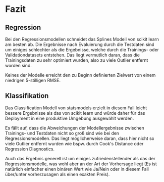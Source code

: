 # Fazit

## Regression

Bei den Regressionsmodellen schneidet das Splines Modell von scikit learn am besten ab. Die Ergebnisse nach Evaluierung durch die Testdaten sind um einiges schlechter als die Ergebnisse, welche durch die Trainings- oder Validationdatasets entstehen. Das liegt vermutlich daran, dass die Trainingsdaten zu sehr optimiert wurden, also zu viele Outlier entfernt worden sind.

Keines der Modelle erreicht den zu Beginn definierten Zielwert von einem niedrigen 5-stilligen RMSE.

## Klassifikation

Das Classification Modell von statsmodels erzielt in diesem Fall leicht bessere Ergebnisse als das von scikit learn und würde daher für das Deployment in eine produktive Umgebung ausgewählt werden.

Es fällt auf, dass die Abweichungen der Modellergebnisse zwischen Trainings- und Testdaten nicht so groß sind wie bei den Regressionsmodellen. Das liegt möglicherweise daran, dass hier nicht so viele Outlier entfernt wurden wie bspw. durch Cook's Distance oder Regression Diagnostics.

Auch das Ergebnis generell ist um einiges zufriedenstellender als das der Regressionsmodelle, was wohl aber an der Art der Vorhersage liegt (Es ist natürlich einfacher einen binären Wert wie Ja/Nein oder in diesem Fall über/unter vorherzusagen als einen exakten Preis).
